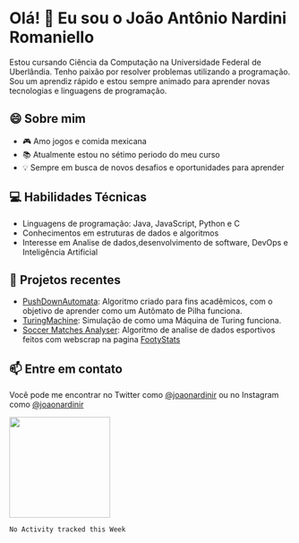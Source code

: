 # Olá! 👋 Eu sou o João Antônio Nardini Romaniello

Estou cursando Ciência da Computação na Universidade Federal de Uberlândia. Tenho paixão por resolver problemas utilizando a programação. Sou um aprendiz rápido e estou sempre animado para aprender novas tecnologias e linguagens de programação.

## 😄 Sobre mim 

- 🎮 Amo jogos e comida mexicana
- 📚 Atualmente estou no sétimo periodo do meu curso
- 💡 Sempre em busca de novos desafios e oportunidades para aprender

## 💻 Habilidades Técnicas

- Linguagens de programação: Java, JavaScript, Python e C
- Conhecimentos em estruturas de dados e algoritmos
- Interesse em Analise de dados,desenvolvimento de software, DevOps e Inteligência Artificial 

## 📂 Projetos recentes

- [PushDownAutomata](https://github.com/joaoromaniello/PushDownAutomata): Algoritmo criado para fins acadêmicos, com o objetivo de aprender como um Autômato de Pilha funciona.
- [TuringMachine](https://github.com/joaoromaniello/TuringMachine): Simulação de como uma Máquina de Turing funciona.
- [Soccer Matches Analyser](https://github.com/joaoromaniello/odds.git): Algoritmo de analise de dados esportivos feitos com webscrap na pagina [FootyStats](https://footystats.org/)

## 📫 Entre em contato

Você pode me encontrar no Twitter como [@joaonardinir](https://twitter.com/joaonardinir) ou no Instagram como [@joaonardinir](https://instagram.com/joaonardinir) 



<img height="180em" src="https://github-readme-stats.vercel.app/api?username=joaoromaniello&show_icons=true&hide_border=true&&count_private=true&include_all_commits=true" />

<!--START_SECTION:waka-->
```text
No Activity tracked this Week
```
<!--END_SECTION:waka-->


<!--
**joaoromaniello/joaoromaniello** is a ✨ _special_ ✨ repository because its `README.md` (this file) appears on your GitHub profile.

Here are some ideas to get you started:

- 🔭 I’m currently working on ...
- 🌱 I’m currently learning ...
- 👯 I’m looking to collaborate on ...
- 🤔 I’m looking for help with ...
- 💬 Ask me about ...
- 📫 How to reach me: ...
- 😄 Pronouns: ...
- ⚡ Fun fact: ...
-->

